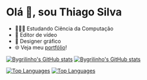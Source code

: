 # Olá 👋, sou Thiago Silva

- 👨🏽‍💻 Estudando Ciência da Computação
- 🎥 Editor de vídeo
- 🎨 Designer gráfico
- 🌐 Veja meu [portfólio](https://bygrilinho.netlify.app)!

[![Bygrilinho's GitHub stats](https://github-readme-stats-bygrilinho.vercel.app/api?username=Bygrilinho&show_icons=true&border_color=21262d&theme=github_dark#gh-dark-mode-only)](https://github.com/anuraghazra/github-readme-stats#gh-dark-mode-only)
[![Bygrilinho's GitHub stats](https://github-readme-stats-bygrilinho.vercel.app/api?username=Bygrilinho&show_icons=true&theme=default#gh-light-mode-only)](https://github.com/anuraghazra/github-readme-stats#gh-light-mode-only)

[![Top Languages](https://github-readme-stats-bygrilinho.vercel.app/api/top-langs/?username=Bygrilinho&layout=compact&border_color=21262d&theme=github_dark#gh-dark-mode-only)](https://github.com/anuraghazra/github-readme-stats#gh-dark-mode-only)
[![Top Languages](https://github-readme-stats-bygrilinho.vercel.app.app/api/top-langs/?username=Bygrilinho&layout=compact&theme=default#gh-light-mode-only)](https://github.com/anuraghazra/github-readme-stats#gh-light-mode-only)
